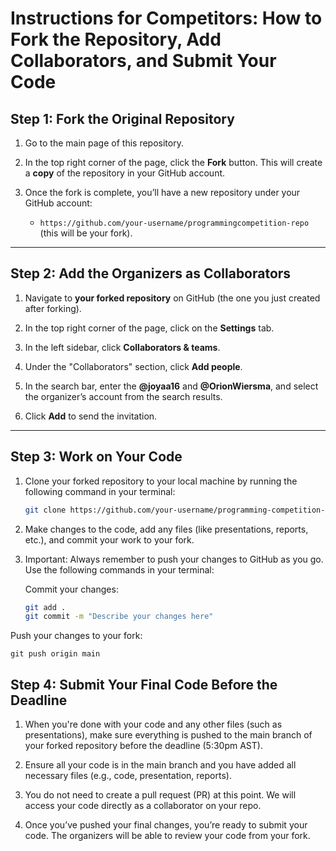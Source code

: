 # Instructions for Competitors: How to Fork the Repository, Add Collaborators, and Submit Your Code

## Step 1: Fork the Original Repository
1. Go to the main page of this repository.
   
2. In the top right corner of the page, click the **Fork** button. This will create a **copy** of the repository in your GitHub account.

3. Once the fork is complete, you’ll have a new repository under your GitHub account:
   - `https://github.com/your-username/programmingcompetition-repo` (this will be your fork).

---

## Step 2: Add the Organizers as Collaborators
1. Navigate to **your forked repository** on GitHub (the one you just created after forking).
   
2. In the top right corner of the page, click on the **Settings** tab.

3. In the left sidebar, click **Collaborators & teams**.

4. Under the "Collaborators" section, click **Add people**.

5. In the search bar, enter the **@joyaa16** and **@OrionWiersma**, and select the organizer’s account from the search results.

6. Click **Add** to send the invitation.

---

## Step 3: Work on Your Code
1. Clone your forked repository to your local machine by running the following command in your terminal:
   ```bash
   git clone https://github.com/your-username/programming-competition-repo.git

2. Make changes to the code, add any files (like presentations, reports, etc.), and commit your work to your fork.

3. Important: Always remember to push your changes to GitHub as you go. Use the following commands in your terminal:

   Commit your changes:
     ```bash 
    git add .
    git commit -m "Describe your changes here"

Push your changes to your fork:
    
    git push origin main
## Step 4: Submit Your Final Code Before the Deadline

1. When you're done with your code and any other files (such as presentations), make sure everything is pushed to the main branch of your forked repository before the deadline (5:30pm AST).

2. Ensure all your code is in the main branch and you have added all necessary files (e.g., code, presentation, reports).

3. You do not need to create a pull request (PR) at this point. We will access your code directly as a collaborator on your repo.

4. Once you’ve pushed your final changes, you’re ready to submit your code. The organizers will be able to review your code from your fork.

